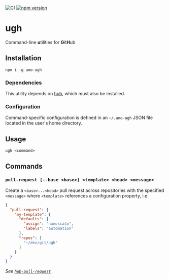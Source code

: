 ![CI](https://github.com/namoscato/ugh/workflows/CI/badge.svg) [![npm version](https://badge.fury.io/js/amo-ugh.svg)](https://www.npmjs.com/package/amo-ugh)

# ugh

Command-line **u**tilities for **G**it**H**ub

## Installation

```
npm i -g amo-ugh
```

### Dependencies

This utility depends on [hub](https://hub.github.com/), which must also be installed.

### Configuration

Command-specific configuration is defined in an `~/.amo-ugh` JSON file located in the user's home directory.

## Usage

```
ugh <command>
```

## Commands

### `pull-request [--base <base>] <template> <head> <message>`

Create a `<base>...<head>` pull request across repositories with the specified `<message>` where `<template>` references a configuration property, i.e.

```json
{
  "pull-request": {
    "my-template": {
      "defaults": {
        "assign": "namoscato",
        "labels": "automation"
      },
      "repos": [
        "~/dev/git/ugh"
      ]
    }
  }
}
```

_See [`hub-pull-request`](https://hub.github.com/hub-pull-request.1.html)_

